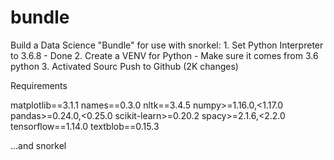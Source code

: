 # bundle
Build a Data Science "Bundle" for use with snorkel:
    1.  Set Python Interpreter to 3.6.8 - Done
    2.  Create a VENV for Python - Make sure it comes from 3.6 python
    3.  Activated Sourc
        Push to Github (2K changes)




Requirements

matplotlib==3.1.1
names==0.3.0
nltk==3.4.5
numpy>=1.16.0,<1.17.0
pandas>=0.24.0,<0.25.0
scikit-learn>=0.20.2
spacy>=2.1.6,<2.2.0
tensorflow==1.14.0
textblob==0.15.3

...and snorkel
